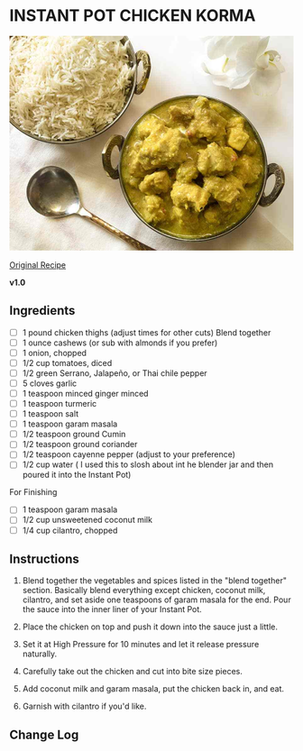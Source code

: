 # INSTANT POT CHICKEN KORMA

![Recipe Photo](static/instant-pot-chicken-korma.jpg)

[Original Recipe](https://twosleevers.com/chicken-korma-recipe/)

**v1.0**

## Ingredients

- [ ] 1 pound chicken thighs (adjust times for other cuts)
Blend together
- [ ] 1 ounce cashews (or sub with almonds if you prefer)
- [ ] 1 onion, chopped
- [ ] 1/2 cup tomatoes, diced
- [ ] 1/2 green Serrano, Jalapeño, or Thai chile pepper
- [ ] 5 cloves garlic
- [ ] 1 teaspoon minced ginger minced
- [ ] 1 teaspoon turmeric
- [ ] 1 teaspoon salt
- [ ] 1 teaspoon garam masala
- [ ] 1/2 teaspoon ground Cumin
- [ ] 1/2 teaspoon ground coriander
- [ ] 1/2 teaspoon cayenne pepper (adjust to your preference)
- [ ] 1/2 cup water ( I used this to slosh about int he blender jar and then poured it into the Instant Pot)

For Finishing

- [ ] 1 teaspoon garam masala
- [ ] 1/2 cup unsweetened coconut milk
- [ ] 1/4 cup cilantro, chopped

## Instructions

1. Blend together the vegetables and spices listed in the "blend together" section. Basically blend everything except chicken, coconut milk, cilantro, and set aside one teaspoons of garam masala for the end.
Pour the sauce into the inner liner of your Instant Pot.

2. Place the chicken on top and push it down into the sauce just a little.

3. Set it at High Pressure for 10 minutes and let it release pressure naturally.

4. Carefully take out the chicken and cut into bite size pieces.

5. Add coconut milk and garam masala, put the chicken back in, and eat.

6. Garnish with cilantro if you'd like.

## Change Log

